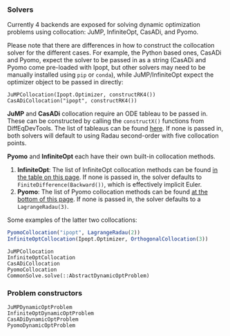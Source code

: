 ### Solvers

Currently 4 backends are exposed for solving dynamic optimization problems using collocation: JuMP, InfiniteOpt, CasADi, and Pyomo.

Please note that there are differences in how to construct the collocation solver for the different cases. For example, the Python based ones, CasADi and Pyomo, expect the solver to be passed in as a string (CasADi and Pyomo come pre-loaded with Ipopt, but other solvers may need to be manually installed using `pip` or `conda`), while JuMP/InfiniteOpt expect the optimizer object to be passed in directly:

```
JuMPCollocation(Ipopt.Optimizer, constructRK4())
CasADiCollocation("ipopt", constructRK4())
```

**JuMP** and **CasADi** collocation require an ODE tableau to be passed in. These can be constructed by calling the `constructX()` functions from DiffEqDevTools. The list of tableaus can be found [here](https://docs.sciml.ai/DiffEqDevDocs/dev/internals/tableaus/). If none is passed in, both solvers will default to using Radau second-order with five collocation points.

**Pyomo** and **InfiniteOpt** each have their own built-in collocation methods.

 1. **InfiniteOpt**: The list of InfiniteOpt collocation methods can be found [in the table on this page](https://infiniteopt.github.io/InfiniteOpt.jl/stable/guide/derivative/). If none is passed in, the solver defaults to `FiniteDifference(Backward())`, which is effectively implicit Euler.
 2. **Pyomo**: The list of Pyomo collocation methods can be found [at the bottom of this page](https://github.com/SciML/Pyomo.jl). If none is passed in, the solver defaults to a `LagrangeRadau(3)`.

Some examples of the latter two collocations:

```julia
PyomoCollocation("ipopt", LagrangeRadau(2))
InfiniteOptCollocation(Ipopt.Optimizer, OrthogonalCollocation(3))
```

```@docs; canonical = false
JuMPCollocation
InfiniteOptCollocation
CasADiCollocation
PyomoCollocation
CommonSolve.solve(::AbstractDynamicOptProblem)
```

### Problem constructors

```@docs; canonical = false
JuMPDynamicOptProblem
InfiniteOptDynamicOptProblem
CasADiDynamicOptProblem
PyomoDynamicOptProblem
```
